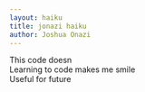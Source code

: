 ```yaml
---
layout: haiku
title: jonazi haiku
author: Joshua Onazi
---
```


This code doesn<br>
Learning to code makes me smile<br>
Useful for future<br>